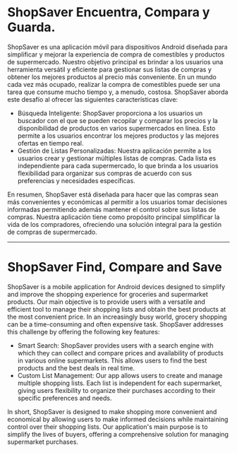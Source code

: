 # ShopSaver Encuentra, Compara y Guarda.

ShopSaver es una aplicación móvil para dispositivos Android diseñada para simplificar y mejorar la experiencia de compra de comestibles y productos de supermercado. 
Nuestro objetivo principal es brindar a los usuarios una herramienta versátil y eficiente para gestionar sus listas de compras y obtener los mejores productos al precio más conveniente.
En un mundo cada vez más ocupado, realizar la compra de comestibles puede ser una tarea que consume mucho tiempo y, a menudo, costosa. ShopSaver aborda este desafío al ofrecer las siguientes características clave:
* Búsqueda Inteligente: ShopSaver proporciona a los usuarios un buscador con el que se pueden recopilar y comparar los precios y la disponibilidad de productos en varios supermercados en línea. Esto permite a los usuarios encontrar los mejores productos y las mejores ofertas en tiempo real.
* Gestión de Listas Personalizadas: Nuestra aplicación permite a los usuarios crear y gestionar múltiples listas de compras. Cada lista es independiente para cada supermercado, lo que brinda a los usuarios flexibilidad para organizar sus compras de acuerdo con sus preferencias y necesidades específicas.

En resumen, ShopSaver está diseñada para hacer que las compras sean más convenientes y económicas al permitir a los usuarios tomar decisiones informadas permitiendo además mantener el control sobre sus listas de compras. Nuestra aplicación tiene como propósito principal simplificar la vida de los compradores, ofreciendo una solución integral para la gestión de compras de supermercado.

-----------------------------------------

# ShopSaver Find, Compare and Save

ShopSaver is a mobile application for Android devices designed to simplify and improve the shopping experience for groceries and supermarket products. 
Our main objective is to provide users with a versatile and efficient tool to manage their shopping lists and obtain the best products at the most convenient price.
In an increasingly busy world, grocery shopping can be a time-consuming and often expensive task. ShopSaver addresses this challenge by offering the following key features:
* Smart Search: ShopSaver provides users with a search engine with which they can collect and compare prices and availability of products in various online supermarkets. This allows users to find the best products and the best deals in real time.
* Custom List Management: Our app allows users to create and manage multiple shopping lists. Each list is independent for each supermarket, giving users flexibility to organize their purchases according to their specific preferences and needs.

In short, ShopSaver is designed to make shopping more convenient and economical by allowing users to make informed decisions while maintaining control over their shopping lists. Our application's main purpose is to simplify the lives of buyers, offering a comprehensive solution for managing supermarket purchases.


